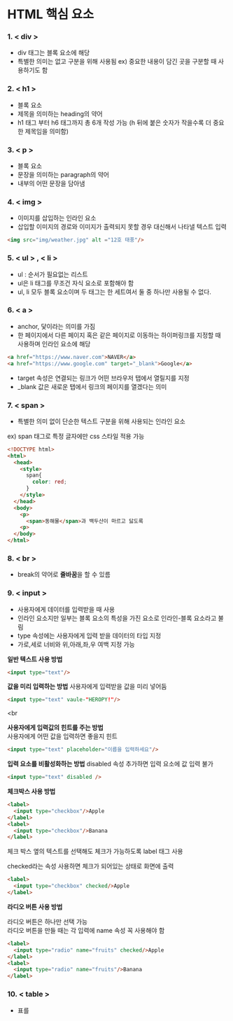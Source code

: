 # HTML 핵심 요소

### 1. < div >
* div 태그는 블록 요소에 해당   
* 특별한 의미는 없고 구분을 위해 사용됨
ex) 중요한 내용이 담긴 곳을 구분할 때 사용하기도 함

### 2. < h1 >
* 블록 요소
* 제목을 의미하는 heading의 약어
* h1 태그 부터 h6 태그까지 총 6개 작성 가능 (h 뒤에 붙은 숫자가 작을수록 더 중요한 제목임을 의미함)

### 3. < p >
* 블록 요소
* 문장을 의미하는 paragraph의 약어
* 내부의 어떤 문장을 담아냄

### 4. < img >
* 이미지를 삽입하는 인라인 요소
* 삽입할 이미지의 경로와 이미지가 출력되지 못할 경우 대신해서 나타낼 텍스트 입력
```HTML
<img src="img/weather.jpg" alt ="12호 태풍"/>
```

### 5. < ul > , < li >
* ul : 순서가 필요없는 리스트
* ul은 li 태그를 무조건 자식 요소로 포함해야 함
* ul, li 모두 블록 요소이며 두 태그는 한 세트여서 둘 중 하나만 사용될 수 없다.

### 6. < a >
* anchor, 닻이라는 의미를 가짐
* 한 페이지에서 다른 페이지 혹은 같은 페이지로 이동하는 하이퍼링크를 지정할 때 사용하며 인라인 요소에 해당

```HTML
<a href="https://www.naver.com">NAVER</a>
<a href="https://www.google.com" target="_blank">Google</a>
```
* target 속성은 연결되는 링크가 어떤 브라우저 탭에서 열릴지를 지정
* _blank 값은 새로운 탭에서 링크의 페이지를 열겠다는 의미

### 7. < span >
* 특별한 의미 없이 단순한 텍스트 구분을 위해 사용되는 인라인 요소

ex) span 태그로 특정 글자에만 css 스타일 적용 가능
```HTML
<!DOCTYPE html>
<html>
  <head>
    <style>
      span{
        color: red;
      }
    </style>
  </head>
  <body>
    <p>
      <span>동해물</span>과 백두산이 마르고 닳도록
    <p>
  </body>
</html>
```

### 8. < br >
* break의 약어로 **줄바꿈**을 할 수 있름

### 9. < input >
* 사용자에게 데이터를 입력받을 때 사용
* 인라인 요소지만 일부는 블록 요소의 특성을 가진 요소로 인라인-블록 요소라고 불림
* type 속성에는 사용자에게 입력 받을 데이터의 타입 지정
* 가로,세로 너비와 위,아래,좌,우 여백 지정 가능

**일반 텍스트 사용 방법**   
```HTML
<input type="text"/>
```

**값을 미리 입력하는 방법**
사용자에게 입력받을 값을 미리 넣어둠
```HTML
<input type="text" vaule-"HEROPY!"/>
```
<br<br/>

**사용자에게 입력값의 힌트를 주는 방법**      
사용자에게 어떤 값을 입력하면 좋을지 힌트
```HTML
<input type="text" placeholder="이릅을 입력하세요"/>
```

**입력 요소를 비활성화하는 방법**
disabled 속성 추가하면 입력 요소에 값 입력 불가
```HTML
<input type="text" disabled />
```

**체크박스 사용 방법**
```HTML
<label>
  <input type="checkbox"/>Apple
</label>
<label>
  <input type="checkbox"/>Banana
</label>
```
체크 박스 옆의 텍스트를 선택해도 체크가 가능하도록 label 태그 사용

checked라는 속성 사용하면 체크가 되어있는 상태로 화면에 출력

```HTML
<label>
  <input type="checkbox" checked/>Apple
</label>
```

**라디오 버튼 사용 방법**

라디오 버튼은 하나만 선택 가능   
라디오 버튼을 만들 때는 각 입력에 name 속성 꼭 사용해야 함
```HTML
<label>
  <input type="radio" name="fruits" checked/>Apple
</label>
<label>
  <input type="radio" name="fruits"/>Banana
</label>
```

### 10. < table >
* 표를 
